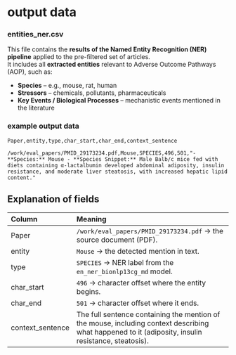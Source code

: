 output data
================

### entities_ner.csv

This file contains the **results of the Named Entity Recognition (NER)
pipeline** applied to the pre-filtered set of articles.  
It includes all **extracted entities** relevant to Adverse Outcome
Pathways (AOP), such as:

- **Species** – e.g., mouse, rat, human  
- **Stressors** – chemicals, pollutants, pharmaceuticals  
- **Key Events / Biological Processes** – mechanistic events mentioned
  in the literature

### example output data

``` csv
Paper,entity,type,char_start,char_end,context_sentence

/work/eval_papers/PMID_29173234.pdf,Mouse,SPECIES,496,501,"- **Species:** Mouse - **Species Snippet:** Male Balb/c mice fed with diets containing α-lactalbumin developed abdominal adiposity, insulin resistance, and moderate liver steatosis, with increased hepatic lipid content."
```

## Explanation of fields

| Column | Meaning |
|:---|:---|
| Paper | `/work/eval_papers/PMID_29173234.pdf` → the source document (PDF). |
| entity | `Mouse` → the detected mention in text. |
| type | `SPECIES` → NER label from the `en_ner_bionlp13cg_md` model. |
| char_start | `496` → character offset where the entity begins. |
| char_end | `501` → character offset where it ends. |
| context_sentence | The full sentence containing the mention of the mouse, including context describing what happened to it (adiposity, insulin resistance, steatosis). |

